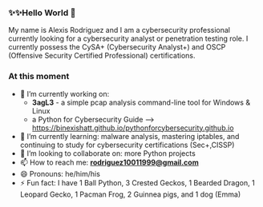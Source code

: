 ### ✨✨Hello World 👋

My name is Alexis Rodriguez and I am a cybersecurity professional currently looking for a cybersecurity analyst or penetration testing role. I currently possess the CySA+ (Cybersecurity Analyst+) and OSCP (Offensive Security Certified Professional) certifications.

### At this moment
- 🔭 I’m currently working on:
  - **3agL3** - a simple pcap analysis command-line tool for Windows & Linux
  - a Python for Cybersecurity Guide --> https://binexishatt.github.io/pythonforcybersecurity.github.io
- 🌱 I’m currently learning: malware analysis, mastering iptables, and continuing to study for cybersecurity certifications (Sec+,CISSP)
- 👯 I’m looking to collaborate on: more Python projects
- 📫 How to reach me: **rodriguez10011999@gmail.com**
- 😄 Pronouns: he/him/his
- ⚡ Fun fact: I have 1 Ball Python, 3 Crested Geckos, 1 Bearded Dragon, 1 Leopard Gecko, 1 Pacman Frog, 2 Guinnea pigs, and 1 dog (Emma)

